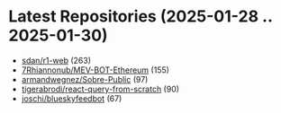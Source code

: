 # Latest Repositories (2025-01-28 .. 2025-01-30)

- [sdan/r1-web](https://github.com/sdan/r1-web) (263)
- [7Rhiannonub/MEV-BOT-Ethereum](https://github.com/7Rhiannonub/MEV-BOT-Ethereum) (155)
- [armandwegnez/Sobre-Public](https://github.com/armandwegnez/Sobre-Public) (97)
- [tigerabrodi/react-query-from-scratch](https://github.com/tigerabrodi/react-query-from-scratch) (90)
- [joschi/blueskyfeedbot](https://github.com/joschi/blueskyfeedbot) (67)
